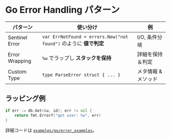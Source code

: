 # Go Error Handling パターン

| パターン | 使い分け | 例 |
|----------|----------|----|
| Sentinel Error | `var ErrNotFound = errors.New("not found")` のように **値で判定** | I/O, 条件分岐 |
| Error Wrapping | `%w` でラップし **スタックを保持** | 詳細を保持＆判定 |
| Custom Type   | `type ParseError struct { ... }` | メタ情報 & メソッド |

## ラッピング例
```go
if err := db.Get(&u, id); err != nil {
    return fmt.Errorf("get user: %w", err)
}
```

詳細コードは [`examples/go/error_examples`](../../examples/go/error_examples)。
